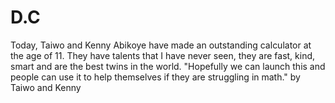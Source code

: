 # D.C
Today, Taiwo and Kenny Abikoye have made an outstanding calculator at the age of 11. They have talents that I have never seen, they are fast, kind, smart and are the best twins in the world. "Hopefully we can launch this and people can use it to help themselves if they are struggling in math." by Taiwo and Kenny
